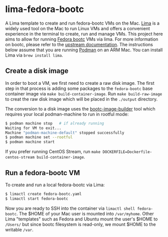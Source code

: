 # lima-fedora-bootc
A Lima template to create and run fedora-bootc VMs on the Mac.  [Lima](https://lima-vm.io/) is a widely used tool on the Mac to run Linux VMs and offers a convenient experience in the terminal to create, run and manage VMs.  This project here aims to allow for running [Fedora bootc](https://docs.fedoraproject.org/en-US/bootc/) VMs via lima.  For more information on bootc, please refer to the [upstream documentation](https://containers.github.io/bootc/).  The instructions below assume that you are running [Podman](https://podman.io/) on an ARM Mac.  You can install Lima via `brew install lima`.

## Create a disk image
In order to boot a VM, we first need to create a raw disk image.  The first step in that process is adding some packages to the `fedora-bootc` base container image via `make build-container-image`.  Run `make build-raw-image` to creat the raw disk image which will be placed in the `./output` directory.

The conversion to a disk image uses the [bootc-image-builder](https://github.com/osbuild/bootc-image-builder) tool which requires your local podman-machine to run in rootful mode:
```bash
$ podman machine stop   # if already running
Waiting for VM to exit...
Machine "podman-machine-default" stopped successfully
$ podman machine set --rootful
$ podman machine start
```

If you prefer running CentOS Stream, run `make DOCKERFILE=Dockerfile-centos-stream build-container-image`.

## Run a fedora-bootc VM
To create and run a local fedora-bootc via Lima:
```bash
$ limactl create fedora-bootc.yaml
$ limactl start fedora-bootc
```

Now you are ready to SSH into the container via `limactl shell fedora-bootc`.  The $HOME of your Mac user is mounted into `/var/myhome`.  Other Lima "templates" such as Fedora and Ubuntu mount the user's $HOME to `/Users/` but since bootc filesystem is read-only, we mount $HOME to the writable `/var`.
